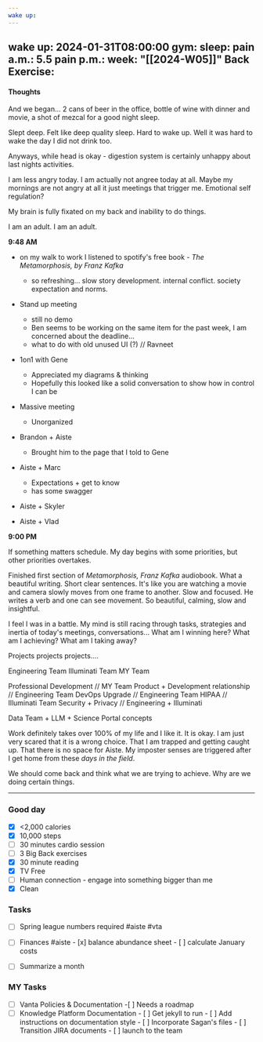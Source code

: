 ```yaml
---
wake up:
---
```


wake up: 2024-01-31T08:00:00
gym:
sleep:
pain a.m.: 5.5
pain p.m.:
week: "[[2024-W05]]"
Back Exercise:
---
#### Thoughts

And we began... 2 cans of beer in the office, bottle of wine with dinner and movie, a shot of mezcal for a good night sleep. 

Slept deep. Felt like deep quality sleep. 
Hard to wake up. Well it was hard to wake the day I did not drink too. 

Anyways, while head is okay - digestion system is certainly unhappy about last nights activities. 

I am less angry today. I am actually not angree today at all. 
Maybe my mornings are not angry at all it just meetings that trigger me. Emotional self regulation?

My brain is fully fixated on my back and inability to do things. 

I am an adult. I am an adult. 

**9:48 AM**
- on my walk to work I listened to spotify's free book - *The Metamorphosis, by Franz Kafka*
	- so refreshing... slow story development. internal conflict. society expectation and norms. 

- Stand up meeting
	- still no demo
	- Ben seems to be working on the same item for the past week, I am concerned about the deadline...
	- what to do with old unused UI (?) // Ravneet

- 1on1 with Gene
 	- Appreciated my diagrams & thinking
	- Hopefully this looked like a solid conversation to show how in control I can be

- Massive meeting
	- Unorganized
- Brandon + Aiste
	- Brought him to the page that I told to Gene
- Aiste + Marc
	- Expectations + get to know
	- has some swagger
- Aiste + Skyler
- Aiste + Vlad

**9:00 PM**

If something matters schedule. My day begins with some priorities, but other priorities overtakes.

Finished first section of *Metamorphosis, Franz Kafka* audiobook. What a beautiful writing. Short clear sentences. It's like you are watching a movie and camera slowly moves from one frame to another. Slow and focused. He writes a verb and one can see movement. So beautiful, calming, slow and insightful. 

I feel I was in a battle. My mind is still racing through tasks, strategies and inertia of today's meetings, conversations... What am I winning here? What am I achieving? What am I taking away? 

Projects projects projects....

Engineering Team
Illuminati Team
MY Team

Professional Development // MY Team
Product + Development relationship // Engineering Team
DevOps Upgrade // Engineering Team
HIPAA // Illuminati Team
Security + Privacy // Engineering + Illuminati

Data Team + LLM + Science Portal concepts


Work definitely takes over 100% of my life and I like it. It is okay. I am just very scared that it is a wrong choice. That I am trapped and getting caught up. That there is no space for Aiste. My imposter senses are triggered after I get home from these *days in the field*. 

We should come back and think what we are trying to achieve. 
Why are we doing certain things. 


-----
### Good day
- [x] <2,000 calories
- [x] 10,000 steps
- [ ] 30 minutes cardio session
- [ ] 3 Big Back exercises
- [x] 30 minute reading
- [x] TV Free
- [ ] Human connection - engage into something bigger than me
- [x] Clean

### Tasks

- [ ] Spring league numbers required #aiste #vta
- [ ] Finances #aiste
      - [x] balance abundance sheet
      - [ ] calculate January costs  
- [ ] Summarize a month


### MY Tasks

- [ ] Vanta Policies & Documentation
        -[ ] Needs a roadmap
- [ ] Knowledge Platform Documentation
        - [ ] Get jekyll to run
        - [ ] Add instructions on documentation style
        - [ ] Incorporate Sagan's files
        - [ ] Transition JIRA documents
        - [ ] launch to the team
